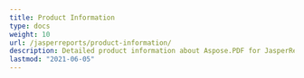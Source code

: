 ```yaml
---
title: Product Information
type: docs
weight: 10
url: /jasperreports/product-information/
description: Detailed product information about Aspose.PDF for JasperReports. Learn about its features, integrations, and advanced PDF capabilities.
lastmod: "2021-06-05"
---
```


